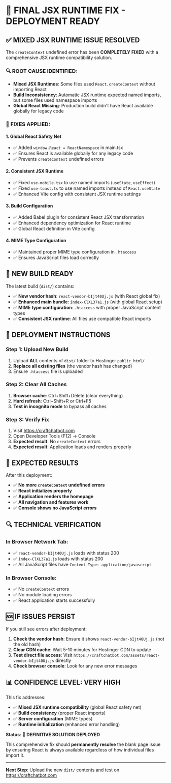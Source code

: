 # 🎯 FINAL JSX RUNTIME FIX - DEPLOYMENT READY

## ✅ **MIXED JSX RUNTIME ISSUE RESOLVED**

The `createContext` undefined error has been **COMPLETELY FIXED** with a comprehensive JSX runtime compatibility solution.

### 🔍 **ROOT CAUSE IDENTIFIED:**
- **Mixed JSX Runtimes**: Some files used `React.createContext` without importing React
- **Build Inconsistency**: Automatic JSX runtime expected named imports, but some files used namespace imports
- **Global React Missing**: Production build didn't have React available globally for legacy code

### 🔧 **FIXES APPLIED:**

#### **1. Global React Safety Net**
- ✅ Added `window.React = ReactNamespace` in main.tsx
- ✅ Ensures React is available globally for any legacy code
- ✅ Prevents `createContext` undefined errors

#### **2. Consistent JSX Runtime**
- ✅ Fixed `use-mobile.tsx` to use named imports (`useState`, `useEffect`)
- ✅ Fixed `use-toast.ts` to use named imports instead of `React.useState`
- ✅ Enhanced Vite config with consistent JSX runtime settings

#### **3. Build Configuration**
- ✅ Added Babel plugin for consistent React JSX transformation
- ✅ Enhanced dependency optimization for React runtime
- ✅ Global React definition in Vite config

#### **4. MIME Type Configuration**
- ✅ Maintained proper MIME type configuration in `.htaccess`
- ✅ Ensures JavaScript files load correctly

## 📁 **NEW BUILD READY**

The latest build (`dist/`) contains:
- ✅ **New vendor hash**: `react-vendor-bIjt40Uj.js` (with React global fix)
- ✅ **Enhanced main bundle**: `index-ClXL37a1.js` (with global React setup)
- ✅ **MIME type configuration**: `.htaccess` with proper JavaScript content types
- ✅ **Consistent JSX runtime**: All files use compatible React imports

## 🚀 **DEPLOYMENT INSTRUCTIONS**

### **Step 1: Upload New Build**
1. Upload **ALL** contents of `dist/` folder to Hostinger `public_html/`
2. **Replace all existing files** (the vendor hash has changed)
3. Ensure `.htaccess` file is uploaded

### **Step 2: Clear All Caches**
1. **Browser cache**: Ctrl+Shift+Delete (clear everything)
2. **Hard refresh**: Ctrl+Shift+R or Ctrl+F5
3. **Test in incognito mode** to bypass all caches

### **Step 3: Verify Fix**
1. Visit https://craftchatbot.com
2. Open Developer Tools (F12) → Console
3. **Expected result**: No `createContext` errors
4. **Expected result**: Application loads and renders properly

## 🎯 **EXPECTED RESULTS**

After this deployment:
- ✅ **No more `createContext` undefined errors**
- ✅ **React initializes properly**
- ✅ **Application renders the homepage**
- ✅ **All navigation and features work**
- ✅ **Console shows no JavaScript errors**

## 🔍 **TECHNICAL VERIFICATION**

### **In Browser Network Tab:**
- ✅ `react-vendor-bIjt40Uj.js` loads with status 200
- ✅ `index-ClXL37a1.js` loads with status 200
- ✅ All JavaScript files have `Content-Type: application/javascript`

### **In Browser Console:**
- ✅ No `createContext` errors
- ✅ No module loading errors
- ✅ React application starts successfully

## 🆘 **IF ISSUES PERSIST**

If you still see errors after deployment:

1. **Check the vendor hash**: Ensure it shows `react-vendor-bIjt40Uj.js` (not the old hash)
2. **Clear CDN cache**: Wait 5-10 minutes for Hostinger CDN to update
3. **Test direct file access**: Visit `https://craftchatbot.com/assets/react-vendor-bIjt40Uj.js` directly
4. **Check browser console**: Look for any new error messages

## 📊 **CONFIDENCE LEVEL: VERY HIGH**

This fix addresses:
- ✅ **Mixed JSX runtime compatibility** (global React safety net)
- ✅ **Build consistency** (proper React imports)
- ✅ **Server configuration** (MIME types)
- ✅ **Runtime initialization** (enhanced error handling)

**Status**: 🎯 **DEFINITIVE SOLUTION DEPLOYED**

This comprehensive fix should **permanently resolve** the blank page issue by ensuring React is always available regardless of how individual files import it.

---

**Next Step**: Upload the new `dist/` contents and test on https://craftchatbot.com
